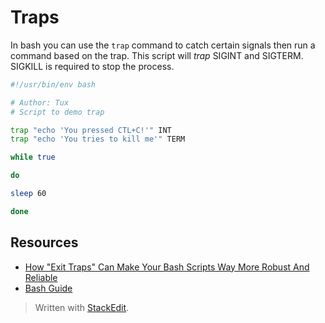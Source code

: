 # Traps

In bash you can use the `trap` command to catch certain signals then run a command based on the trap.  This script will *trap* SIGINT and SIGTERM. SIGKILL is required to stop the process.

```bash
#!/usr/bin/env bash

# Author: Tux
# Script to demo trap

trap "echo 'You pressed CTL+C!'" INT
trap "echo 'You tries to kill me'" TERM

while true

do

sleep 60

done
```
## Resources

 - [How "Exit Traps" Can Make Your Bash Scripts Way More Robust And Reliable](http://redsymbol.net/articles/bash-exit-traps/)
 - [Bash Guide](http://tldp.org/LDP/Bash-Beginners-Guide/html/sect_12_02.html)

> Written with [StackEdit](https://stackedit.io/).